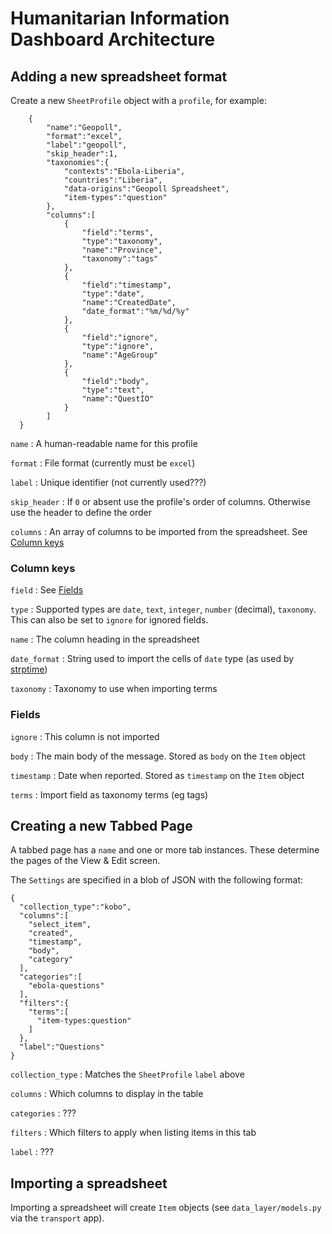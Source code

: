 # Humanitarian Information Dashboard Architecture

## Adding a new spreadsheet format

Create a new `SheetProfile` object with a `profile`, for example:
```
    {
        "name":"Geopoll",
        "format":"excel",
        "label":"geopoll",
        "skip_header":1,
        "taxonomies":{
            "contexts":"Ebola-Liberia",
            "countries":"Liberia",
            "data-origins":"Geopoll Spreadsheet",
            "item-types":"question"
        },
        "columns":[
            {
                "field":"terms",
                "type":"taxonomy",
                "name":"Province",
                "taxonomy":"tags"
            },
            {
                "field":"timestamp",
                "type":"date",
                "name":"CreatedDate",
                "date_format":"%m/%d/%y"
            },
            {
                "field":"ignore",
                "type":"ignore",
                "name":"AgeGroup"
            },
            {
                "field":"body",
                "type":"text",
                "name":"QuestIO"
            }
        ]
  }
```

`name`
: A human-readable name for this profile

`format`
: File format (currently must be `excel`)

`label`
: Unique identifier (not currently used???)

`skip_header`
: If `0` or absent use the profile's order of columns. Otherwise use the header to define the order

`columns`
: An array of columns to be imported from the spreadsheet. See [Column keys](#column-keys)

### Column keys

`field`
: See [Fields](#fields)

`type`
: Supported types are `date`, `text`, `integer`, `number` (decimal), `taxonomy`. This can also be set to `ignore` for ignored fields.

`name`
: The column heading in the spreadsheet

`date_format`
: String used to import the cells of `date` type (as used by [strptime](https://docs.python.org/2/library/datetime.html#strftime-strptime-behavior))

`taxonomy`
: Taxonomy to use when importing terms

### Fields

`ignore`
: This column is not imported

`body`
: The main body of the message. Stored as `body` on the `Item` object

`timestamp`
: Date when reported. Stored as `timestamp` on the `Item` object

`terms`
: Import field as taxonomy terms (eg tags)

## Creating a new Tabbed Page

A tabbed page has a `name` and one or more tab instances. These determine the pages of the View & Edit screen.

The `Settings` are specified in a blob of JSON with the following format:
```
{
  "collection_type":"kobo",
  "columns":[
    "select_item",
    "created",
    "timestamp",
    "body",
    "category"
  ],
  "categories":[
    "ebola-questions"
  ],
  "filters":{
    "terms":[
      "item-types:question"
    ]
  },
  "label":"Questions"
}
```

`collection_type`
: Matches the `SheetProfile` `label` above

`columns`
: Which columns to display in the table

`categories`
: ???

`filters`
: Which filters to apply when listing items in this tab

`label`
: ???

## Importing a spreadsheet

Importing a spreadsheet will create ``Item`` objects (see `data_layer/models.py` via the ``transport`` app).
